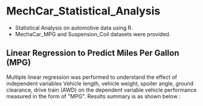 # MechCar_Statistical_Analysis
- Statistical Analysis on automotive data using R.
- MechaCar_MPG and Suspension_Coil datasets were provided.

## Linear Regression to Predict Miles Per Gallon (MPG)
Multiple linear regression was performed to understand the effect of independent variables Vehicle length, vehicle weight, spoiler angle, ground clearance, drive train (AWD) on the dependent variable vehicle performance measured in the form of "MPG". Results summary is as shown below :
